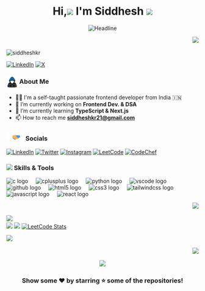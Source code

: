 <h1 align="center">Hi,<img src="https://media.giphy.com/media/hvRJCLFzcasrR4ia7z/giphy.gif" width="35"> I'm Siddhesh <img height="30px" src="https://emojis.slackmojis.com/emojis/images/1531849430/4246/blob-sunglasses.gif?1531849430"></h1>
<div align=center>
<img src="https://readme-typing-svg.herokuapp.com?color=%236FDA44&size=32&center=true&vCenter=true&width=600&height=50&lines=Computer+Science+Student;Frontend+Developer;Open-Source+Enthusiast" alt="Headline" />
</div>

<p align="right">
<img src="https://user-images.githubusercontent.com/73097560/115834477-dbab4500-a447-11eb-908a-139a6edaec5c.gif">             
<br>

<p align="left"> <img src="https://komarev.com/ghpvc/?username=siddheshkr&label=Profile%20views&color=0e75b6&style=flat" alt="siddheshkr" /> </p>

[![LinkedIn](https://img.shields.io/badge/LinkedIn-%230077B5.svg?logo=linkedin&logoColor=white)](https://linkedin.com/in/siddheshkumar) [![X](https://img.shields.io/badge/X-black.svg?logo=X&logoColor=white)](https://x.com/itssiddhesh)

<h3 align="left"><img src="https://github.com/0xAbdulKhalid/0xAbdulKhalid/raw/main/assets/mdImages/about_me.gif" width = 30px align="center"> About Me </h3>

- 👋🏻 I'm a self-taught passionate frontend developer from India 🇮🇳 
- 🔭 I’m currently working on **Frontend Dev. & DSA** 
- 🌱 I’m currently learning **TypeScript & Next.js** 
- 📫 How to reach me **siddheshkr21@gmail.com**

<h3 align="left"><img src="https://github.com/0xAbdulKhalid/0xAbdulKhalid/raw/main/assets/mdImages/handshake.gif" width=50px>Socials</h3>
<p align="left">
  
[![LinkedIn](https://img.shields.io/badge/LinkedIn-%230077B5.svg?logo=linkedin&logoColor=white)](https://linkedin.com/in/siddheshkumar) 
[![Twitter](https://img.shields.io/badge/Twitter-%231DA1F2.svg?logo=Twitter&logoColor=white)](https://twitter.com/itssiddhesh)
[![Instagram](https://img.shields.io/badge/Instagram-%23E4405F.svg?logo=Instagram&logoColor=white)](http://Instagram.com/siddhesh_singh)
[![LeetCode](https://img.shields.io/badge/LeetCode-000000?logo=LeetCode&logoColor=#d16c06)](https://leetcode.com/Siddheshkr/)
[![CodeChef](https://img.shields.io/badge/CodeChef-%23964B00.svg?logo=CodeChef&logoColor=white)](https://www.codechef.com/users/siddheshkr)
</p>

<h3 align="left"><img src="https://media2.giphy.com/media/QssGEmpkyEOhBCb7e1/giphy.gif?cid=ecf05e47a0n3gi1bfqntqmob8g9aid1oyj2wr3ds3mg700bl&rid=giphy.gif" width ="25"> Skills & Tools</h3> 
<div align="left">
  <img src="https://skillicons.dev/icons?i=c" height="40" alt="c logo"  />
  <img width="12" />
  <img src="https://skillicons.dev/icons?i=cpp" height="40" alt="cplusplus logo"  />
  <img width="12" />
  <img src="https://skillicons.dev/icons?i=py" height="40" alt="python logo"  />
  <img width="12" />
  <img src="https://skillicons.dev/icons?i=vscode" height="40" alt="vscode logo"  />
  <img width="12" />
  <img src="https://skillicons.dev/icons?i=github" height="40" alt="github logo"  />
  <img width="12" />
  <img src="https://skillicons.dev/icons?i=html" height="40" alt="html5 logo"  />
  <img width="12" />
  <img src="https://skillicons.dev/icons?i=css" height="40" alt="css3 logo"  />
  <img width="12" />
  <img src="https://skillicons.dev/icons?i=tailwind" height="40" alt="tailwindcss logo"  />
  <img width="12" />
  <img src="https://skillicons.dev/icons?i=js" height="40" alt="javascript logo"  />
  <img width="12" />
  <img src="https://skillicons.dev/icons?i=react" height="40" alt="react logo"  />
</div>

<p align="right">
<img src="https://user-images.githubusercontent.com/73097560/115834477-dbab4500-a447-11eb-908a-139a6edaec5c.gif">             
<br>

![](https://github-readme-stats.vercel.app/api/top-langs/?username=siddheshkr&theme=dark&hide_border=true&include_all_commits=false&count_private=false&layout=compact) <br/>
![](https://github-readme-stats.vercel.app/api?username=siddheshkr&theme=dark&hide_border=true&include_all_commits=false&count_private=false)
![](https://github-readme-streak-stats.herokuapp.com/?user=siddheshkr&theme=dark&hide_border=true) 
[![LeetCode Stats](https://leetcard.jacoblin.cool/Siddheshkr?border=0&radius=10theme=dark&font=Poppins)](https://leetcode.com/Siddheshkr/)</br>

![](https://quotes-github-readme.vercel.app/api?type=horizontal&theme=dark)


<p align="right">
<img src="https://user-images.githubusercontent.com/73097560/115834477-dbab4500-a447-11eb-908a-139a6edaec5c.gif">             
<br>

<p align="center"">
<img src="https://media.giphy.com/media/jpVnC65DmYeyRL4LHS/giphy.gif" width="20%">
</p>


<h3 align="center"> Show some ❤️ by starring ⭐ some of the repositories! </h3>

